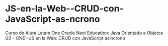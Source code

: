 # JS-en-la-Web--CRUD-con-JavaScript-as-ncrono
Curso de Alura Latam One Oracle Next Education: Java Orientado a Objetos G3 - ONE--JS en la Web: CRUD con JavaScript asíncrono
